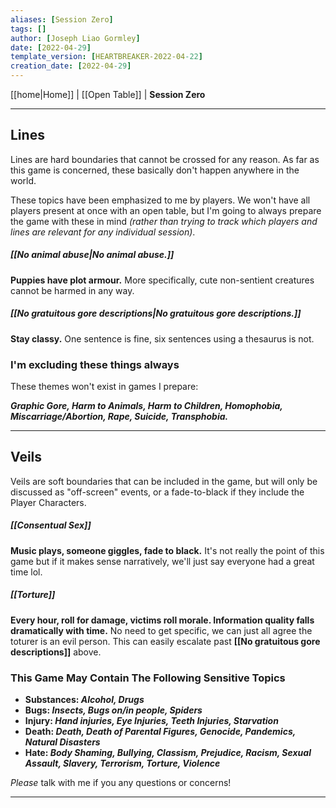 ```yaml
---
aliases: [Session Zero]
tags: []
author: [Joseph Liao Gormley]
date: [2022-04-29]
template_version: [HEARTBREAKER-2022-04-22]
creation_date: [2022-04-29]
---
```

<!-- Home | Character Creation | -->
[[home|Home]] | [[Open Table]] | **Session Zero**
___
## Lines
Lines are hard boundaries that cannot be crossed for any reason. As far as this game is concerned, these basically don't happen anywhere in the world.

These topics have been emphasized to me by players. We won't have all players present at once with an open table, but I'm going to always prepare the game with these in mind *(rather than trying to track which players and lines are relevant for any individual session)*.

##### **[[No animal abuse|No animal abuse.]]**
**Puppies have plot armour.** More specifically, cute non-sentient creatures cannot be harmed in any way.

##### [[No gratuitous gore descriptions|No gratuitous gore descriptions.]]
**Stay classy.** One sentence is fine, six sentences using a thesaurus is not.

### I'm excluding these things always
These themes won't exist in games I prepare:

***Graphic Gore, Harm to Animals, Harm to Children, Homophobia, Miscarriage/Abortion, Rape, Suicide, Transphobia.***

___
## Veils
Veils are soft boundaries that can be included in the game, but will only be discussed as "off-screen" events, or a fade-to-black if they include the Player Characters.

##### **[[Consentual Sex]]**
**Music plays, someone giggles, fade to black.** It's not really the point of this game but if it makes sense narratively, we'll just say everyone had a great time lol.

##### [[Torture]]
**Every hour, roll for damage, victims roll morale. Information quality falls dramatically with time.** No need to get specific, we can just all agree the toturer is an evil person. This can easily escalate past **[[No gratuitous gore descriptions]]** above.

### This Game May Contain The Following Sensitive Topics
- **Substances: *Alcohol, Drugs***
- **Bugs: *Insects, Bugs on/in people, Spiders***
- **Injury: *Hand injuries, Eye Injuries, Teeth Injuries, Starvation***
- **Death: *Death, Death of Parental Figures, Genocide, Pandemics, Natural Disasters***
- **Hate: *Body Shaming, Bullying, Classism, Prejudice, Racism, Sexual Assault, Slavery, Terrorism, Torture, Violence***

*Please* talk with me if you any questions or concerns!
___
<!--*See also:* 
*References:*
*Source:* -->
<!-- Sources, read more, links, etc. -->
<!-- *Source: Entry by [[Mike Maxin]].* -->
<!-- Leave an empty line at the end, otherwise Exporter complains. -->
